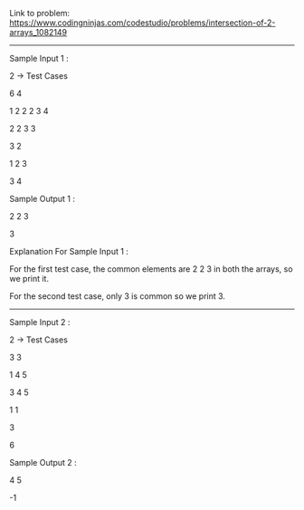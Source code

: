 Link to problem:
https://www.codingninjas.com/codestudio/problems/intersection-of-2-arrays_1082149

-----
Sample Input 1 :

2 -> Test Cases

6 4

1 2 2 2 3 4

2 2 3 3

3 2

1 2 3

3 4

Sample Output 1 :

2 2 3

3   

Explanation For Sample Input 1 :

For the first test case, the common elements are 2 2 3 in both the arrays, so we print it.

For the second test case, only 3 is common so we print 3.

-----
Sample Input 2 :

2  -> Test Cases

3 3 

1 4 5

3 4 5

1 1

3

6

Sample Output 2 :

4 5

-1
